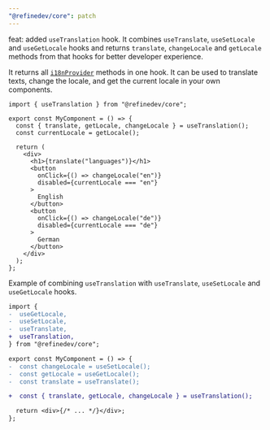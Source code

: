 ```yaml
---
"@refinedev/core": patch
---
```


feat: added `useTranslation` hook. It combines `useTranslate`, `useSetLocale` and `useGetLocale` hooks and returns `translate`, `changeLocale` and `getLocale` methods from that hooks for better developer experience.

It returns all [`i18nProvider`](/docs/i18n/i18n-provider) methods in one hook. It can be used to translate texts, change the locale, and get the current locale in your own components.

```tsx
import { useTranslation } from "@refinedev/core";

export const MyComponent = () => {
  const { translate, getLocale, changeLocale } = useTranslation();
  const currentLocale = getLocale();

  return (
    <div>
      <h1>{translate("languages")}</h1>
      <button
        onClick={() => changeLocale("en")}
        disabled={currentLocale === "en"}
      >
        English
      </button>
      <button
        onClick={() => changeLocale("de")}
        disabled={currentLocale === "de"}
      >
        German
      </button>
    </div>
  );
};
```

Example of combining `useTranslation` with `useTranslate`, `useSetLocale` and `useGetLocale` hooks.

```diff
import {
-  useGetLocale,
-  useSetLocale,
-  useTranslate,
+  useTranslation,
} from "@refinedev/core";

export const MyComponent = () => {
-  const changeLocale = useSetLocale();
-  const getLocale = useGetLocale();
-  const translate = useTranslate();

+  const { translate, getLocale, changeLocale } = useTranslation();

  return <div>{/* ... */}</div>;
};
```
